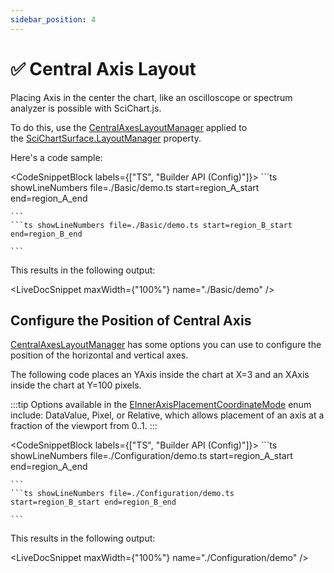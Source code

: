 ```yaml
---
sidebar_position: 4
---
```


# ✅ Central Axis Layout

Placing Axis in the center the chart, like an oscilloscope or spectrum analyzer is possible with SciChart.js.

To do this, use the [CentralAxesLayoutManager](https://scichart.com/documentation/js/current/typedoc/classes/centralaxeslayoutmanager.html) applied to the [SciChartSurface.LayoutManager](https://scichart.com/documentation/js/current/typedoc/classes/scichartsurface.html#layoutmanager) property.

Here's a code sample:

<CodeSnippetBlock labels={["TS", "Builder API (Config)"]}>
    ```ts showLineNumbers file=./Basic/demo.ts start=region_A_start end=region_A_end

    ```
    ```ts showLineNumbers file=./Basic/demo.ts start=region_B_start end=region_B_end

    ```

</CodeSnippetBlock>

This results in the following output:

<LiveDocSnippet maxWidth={"100%"} name="./Basic/demo" />

Configure the Position of Central Axis
--------------------------------------

[CentralAxesLayoutManager](https://scichart.com/documentation/js/current/typedoc/classes/centralaxeslayoutmanager.html) has some options you can use to configure the position of the horizontal and vertical axes.

The following code places an YAxis inside the chart at X=3 and an XAxis inside the chart at Y=100 pixels.

:::tip
Options available in the [EInnerAxisPlacementCoordinateMode](https://scichart.com/documentation/js/current/typedoc/enums/einneraxisplacementcoordinatemode.html) enum include: DataValue, Pixel, or Relative, which allows placement of an axis at a fraction of the viewport from 0..1.
:::

<CodeSnippetBlock labels={["TS", "Builder API (Config)"]}>
    ```ts showLineNumbers file=./Configuration/demo.ts start=region_A_start end=region_A_end

    ```
    ```ts showLineNumbers file=./Configuration/demo.ts start=region_B_start end=region_B_end

    ```

</CodeSnippetBlock>

This results in the following output:

<LiveDocSnippet maxWidth={"100%"} name="./Configuration/demo" />
